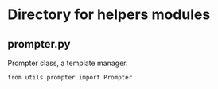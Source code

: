 # Directory for helpers modules

## prompter.py

Prompter class, a template manager.

`from utils.prompter import Prompter`